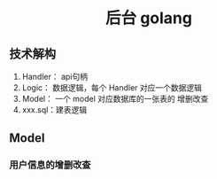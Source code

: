 # <center>后台 golang</center>

## 技术解构

1. Handler： api句柄
2. Logic： 数据逻辑，每个 Handler 对应一个数据逻辑
3. Model： 一个 model 对应数据库的一张表的 增删改查
4. xxx.sql：建表逻辑
   
## Model

### 用户信息的增删改查